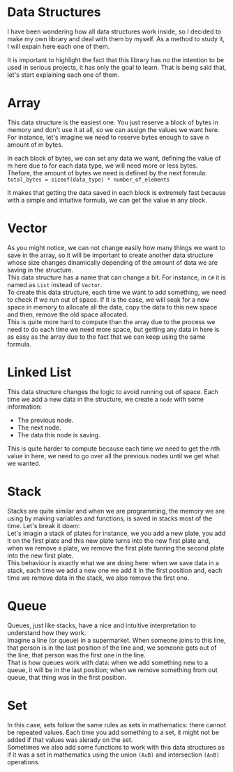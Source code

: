 # Data Structures

I have been wondering how all data structures work inside, so I decided to make my own library and deal with them by myself.
As a method to study it, I will expain here each one of them.

It is important to highlight the fact that this library has no the intention to be used in serious projects, it has only the goal to learn.
That is being said that, let's start explaining each one of them.

# Array

This data structure is the easiest one. You just reserve a block of bytes in memory and don't use it at all, so we can assign the values we want here.<br>
For instance, let's imagine we need to reserve bytes enough to save n amount of m bytes.<br>

In each block of bytes, we can set any data we want, defining the value of m here due to for each data type, we will need more or less bytes.<br>
Thefore, the amount of bytes we need is defined by the next formula: `total_bytes = sizeof(data_type) * number_of_elements`<br>

It makes that getting the data saved in each block is extremely fast because with a simple and intuitive formula, we can get the value in any block.<br>

# Vector

As you might notice, we can not change easily how many things we want to save in the array, so it will be important to create another data structure whose size changes dinamically depending of the amount of data we are saving in the structure.<br>
This data structure has a name that can change a bit. For instance, in `C#` it is named as `List` instead of `Vector`.<br>
To create this data structure, each time we want to add something, we need to check if we run out of space. If it is the case, we will seak for a new space in memory to allocate all the data, copy the data to this new space and then, remove the old space allocated.<br>
This is quite more hard to compute than the array due to the process we need to do each time we need more space, but getting any data in here is as easy as the array due to the fact that we can keep using the same formula.<br>

# Linked List

This data structure changes the logic to avoid running out of space. Each time we add a new data in the structure, we create a `node` with some information:

<ul>
	<li> The previous node. </li>
	<li> The next node. </li>
	<li> The data this node is saving. </li>
</ul>

This is quite harder to compute because each time we need to get the nth value in here, we need to go over all the previous nodes until we get what we wanted.<br>

# Stack

Stacks are quite similar and when we are programming, the memory we are using by making variables and functions, is saved in stacks most of the time. Let's break it down:<br>
Let's imagin a stack of plates for instance, we you add a new plate, you add it on the first plate and this new plate turns into the new first plate and, when we remove a plate, we remove the first plate tunring the second plate into the new first plate.<br>
This behaviour is exactly what we are doing here: when we save data in a stack, each time we add a new one we add it in the first position and, each time we remove data in the stack, we also remove the first one.<br>

# Queue

Queues, just like stacks, have a nice and intuitive interpretation to understand how they work.<br>
Imagine a line (or queue) in a supermarket. When someone joins to this line, that person is in the last position of the line and, we someone gets out of the line, that person was the first one in the line.<br>
That is how queues work with data: when we add something new to a queue, it will be in the last position; when we remove something from out queue, that thing was in the first position.<br>

# Set

In this case, sets follow the same rules as sets in mathematics: there cannot be repeated values. Each time you add something to a set, it might not be added if that values was alerady on the set.<br>
Sometimes we also add some functions to work with this data structures as if it was a set in mathematics using the union `(A∪B)` and intersection `(A∩B)` operations.
